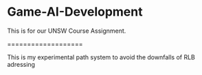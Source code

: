 Game-AI-Development
===================

This is for our UNSW Course Assignment.

===================

This is my experimental path system to avoid the downfalls of RLB adressing
